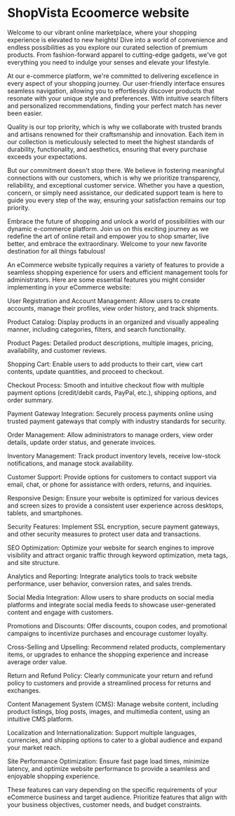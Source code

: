 <h1>ShopVista Ecoomerce website</h1>
Welcome to our vibrant online marketplace, where your shopping experience is elevated to new heights! Dive into a world of convenience and endless possibilities as you explore our curated selection of premium products. From fashion-forward apparel to cutting-edge gadgets, we've got everything you need to indulge your senses and elevate your lifestyle.

At our e-commerce platform, we're committed to delivering excellence in every aspect of your shopping journey. Our user-friendly interface ensures seamless navigation, allowing you to effortlessly discover products that resonate with your unique style and preferences. With intuitive search filters and personalized recommendations, finding your perfect match has never been easier.

Quality is our top priority, which is why we collaborate with trusted brands and artisans renowned for their craftsmanship and innovation. Each item in our collection is meticulously selected to meet the highest standards of durability, functionality, and aesthetics, ensuring that every purchase exceeds your expectations.

But our commitment doesn't stop there. We believe in fostering meaningful connections with our customers, which is why we prioritize transparency, reliability, and exceptional customer service. Whether you have a question, concern, or simply need assistance, our dedicated support team is here to guide you every step of the way, ensuring your satisfaction remains our top priority.

Embrace the future of shopping and unlock a world of possibilities with our dynamic e-commerce platform. Join us on this exciting journey as we redefine the art of online retail and empower you to shop smarter, live better, and embrace the extraordinary. Welcome to your new favorite destination for all things fabulous!

An eCommerce website typically requires a variety of features to provide a seamless shopping experience for users and efficient management tools for administrators. Here are some essential features you might consider implementing in your eCommerce website:

User Registration and Account Management: Allow users to create accounts, manage their profiles, view order history, and track shipments.

Product Catalog: Display products in an organized and visually appealing manner, including categories, filters, and search functionality.

Product Pages: Detailed product descriptions, multiple images, pricing, availability, and customer reviews.

Shopping Cart: Enable users to add products to their cart, view cart contents, update quantities, and proceed to checkout.

Checkout Process: Smooth and intuitive checkout flow with multiple payment options (credit/debit cards, PayPal, etc.), shipping options, and order summary.

Payment Gateway Integration: Securely process payments online using trusted payment gateways that comply with industry standards for security.

Order Management: Allow administrators to manage orders, view order details, update order status, and generate invoices.

Inventory Management: Track product inventory levels, receive low-stock notifications, and manage stock availability.

Customer Support: Provide options for customers to contact support via email, chat, or phone for assistance with orders, returns, and inquiries.

Responsive Design: Ensure your website is optimized for various devices and screen sizes to provide a consistent user experience across desktops, tablets, and smartphones.

Security Features: Implement SSL encryption, secure payment gateways, and other security measures to protect user data and transactions.

SEO Optimization: Optimize your website for search engines to improve visibility and attract organic traffic through keyword optimization, meta tags, and site structure.

Analytics and Reporting: Integrate analytics tools to track website performance, user behavior, conversion rates, and sales trends.

Social Media Integration: Allow users to share products on social media platforms and integrate social media feeds to showcase user-generated content and engage with customers.

Promotions and Discounts: Offer discounts, coupon codes, and promotional campaigns to incentivize purchases and encourage customer loyalty.

Cross-Selling and Upselling: Recommend related products, complementary items, or upgrades to enhance the shopping experience and increase average order value.

Return and Refund Policy: Clearly communicate your return and refund policy to customers and provide a streamlined process for returns and exchanges.

Content Management System (CMS): Manage website content, including product listings, blog posts, images, and multimedia content, using an intuitive CMS platform.

Localization and Internationalization: Support multiple languages, currencies, and shipping options to cater to a global audience and expand your market reach.

Site Performance Optimization: Ensure fast page load times, minimize latency, and optimize website performance to provide a seamless and enjoyable shopping experience.

These features can vary depending on the specific requirements of your eCommerce business and target audience. Prioritize features that align with your business objectives, customer needs, and budget constraints.